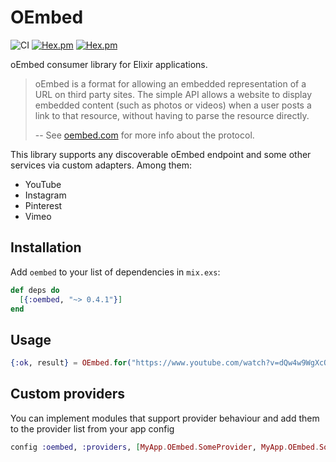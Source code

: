 # OEmbed

![CI](https://github.com/r8/elixir-oembed/workflows/CI/badge.svg)
[![Hex.pm](https://img.shields.io/hexpm/v/oembed.svg?style=flat-square)](https://hex.pm/packages/oembed)
[![Hex.pm](https://img.shields.io/hexpm/dt/oembed.svg?style=flat-square)](https://hex.pm/packages/oembed)

oEmbed consumer library for Elixir applications.

> oEmbed is a format for allowing an embedded representation of a URL on third party sites. The simple API allows a website to display embedded content (such as photos or videos) when a user posts a link to that resource, without having to parse the resource directly.
>
> -- See [oembed.com](http://oembed.com) for more info about the protocol.

This library supports any discoverable oEmbed endpoint and some other services via custom adapters.
Among them:

  - YouTube
  - Instagram
  - Pinterest
  - Vimeo

## Installation

Add `oembed` to your list of dependencies in `mix.exs`:

```elixir
def deps do
  [{:oembed, "~> 0.4.1"}]
end
```

## Usage

```elixir
{:ok, result} = OEmbed.for("https://www.youtube.com/watch?v=dQw4w9WgXcQ")
```

## Custom providers

You can implement modules that support provider behaviour and add them to the provider list from your app config

```elixir
config :oembed, :providers, [MyApp.OEmbed.SomeProvider, MyApp.OEmbed.SomeOtherProvider]
```

